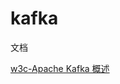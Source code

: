# kafka

文档

[w3c-Apache Kafka 概述](https://www.w3cschool.cn/apache_kafka/apache_kafka_introduction.html)
